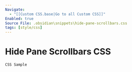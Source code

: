```yaml
---
Navigate:
  - "[[Custom CSS.base|Go to all Custom CSS]]"
Enabled: true
Source File: .obsidian\snippets\hide-pane-scrollbars.css
tags: [style/css]
---
```

# Hide Pane Scrollbars CSS



```css
CSS Sample
```
